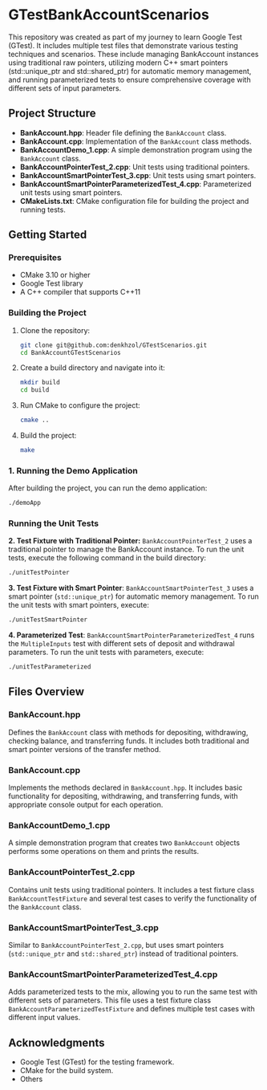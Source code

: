 # GTestBankAccountScenarios

This repository was created as part of my journey to learn Google Test (GTest). It includes multiple test files that demonstrate various testing techniques and scenarios. These include managing BankAccount instances using traditional raw pointers, utilizing modern C++ smart pointers (std::unique_ptr and std::shared_ptr) for automatic memory management, and running parameterized tests to ensure comprehensive coverage with different sets of input parameters.

## Project Structure

- **BankAccount.hpp**: Header file defining the `BankAccount` class.
- **BankAccount.cpp**: Implementation of the `BankAccount` class methods.
- **BankAccountDemo_1.cpp**: A simple demonstration program using the `BankAccount` class.
- **BankAccountPointerTest_2.cpp**: Unit tests using traditional pointers.
- **BankAccountSmartPointerTest_3.cpp**: Unit tests using smart pointers.
- **BankAccountSmartPointerParameterizedTest_4.cpp**: Parameterized unit tests using smart pointers.
- **CMakeLists.txt**: CMake configuration file for building the project and running tests.

## Getting Started

### Prerequisites

- CMake 3.10 or higher
- Google Test library
- A C++ compiler that supports C++11

### Building the Project

1. Clone the repository:
    ```sh
    git clone git@github.com:denkhzol/GTestScenarios.git
    cd BankAccountGTestScenarios
    ```

2. Create a build directory and navigate into it:
    ```sh
    mkdir build
    cd build
    ```

3. Run CMake to configure the project:
    ```sh
    cmake ..
    ```

4. Build the project:
    ```sh
    make
    ```

### 1. Running the Demo Application

After building the project, you can run the demo application:

```sh
./demoApp
```

### Running the Unit Tests

**2. Test Fixture with Traditional Pointer:** `BankAccountPointerTest_2` uses a traditional pointer to manage the BankAccount instance.
To run the unit tests, execute the following command in the build directory:

```sh
./unitTestPointer
```

**3. Test Fixture with Smart Pointer**: `BankAccountSmartPointerTest_3` uses a smart pointer (`std::unique_ptr`) for automatic memory management. 
To run the unit tests with smart pointers, execute:

```sh
./unitTestSmartPointer
```

**4. Parameterized Test**: `BankAccountSmartPointerParameterizedTest_4` runs the `MultipleInputs` test with different sets of deposit and withdrawal parameters. 
To run the unit tests with parameters, execute:

```sh
./unitTestParameterized
```

## Files Overview

### BankAccount.hpp
Defines the `BankAccount` class with methods for depositing, withdrawing, checking balance, and transferring funds. It includes both traditional and smart pointer versions of the transfer method.

### BankAccount.cpp
Implements the methods declared in `BankAccount.hpp`. It includes basic functionality for depositing, withdrawing, and transferring funds, with appropriate console output for each operation.

### BankAccountDemo_1.cpp
A simple demonstration program that creates two `BankAccount` objects performs some operations on them and prints the results.

### BankAccountPointerTest_2.cpp
Contains unit tests using traditional pointers. It includes a test fixture class `BankAccountTestFixture` and several test cases to verify the functionality of the `BankAccount` class.

### BankAccountSmartPointerTest_3.cpp
Similar to `BankAccountPointerTest_2.cpp`, but uses smart pointers (`std::unique_ptr` and `std::shared_ptr`) instead of traditional pointers.

### BankAccountSmartPointerParameterizedTest_4.cpp
Adds parameterized tests to the mix, allowing you to run the same test with different sets of parameters. This file uses a test fixture class `BankAccountParameterizedTestFixture` and defines multiple test cases with different input values.

## Acknowledgments

- Google Test (GTest) for the testing framework.
- CMake for the build system.
- Others